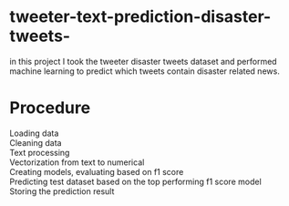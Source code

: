 # tweeter-text-prediction-disaster-tweets-
in this project I took the tweeter disaster tweets dataset and performed machine learning to predict which tweets contain disaster related news.
# Procedure
Loading data\
Cleaning data\
Text processing \
Vectorization from text to numerical \
Creating models, evaluating based on f1 score\
Predicting test dataset based on the top performing f1 score model\
Storing the prediction result
